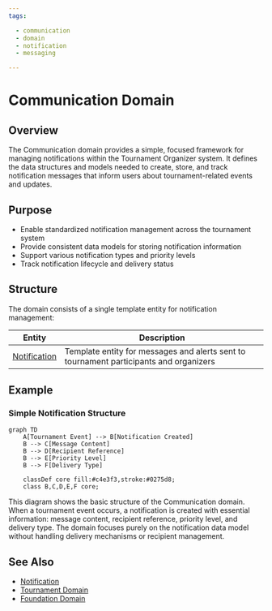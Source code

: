 ```yaml
---
tags:

  - communication
  - domain
  - notification
  - messaging

---
```


# Communication Domain

## Overview

The Communication domain provides a simple, focused framework for managing notifications within the Tournament Organizer system. It defines the data structures and models needed to create, store, and track notification messages that inform users about tournament-related events and updates.

## Purpose

- Enable standardized notification management across the tournament system
- Provide consistent data models for storing notification information
- Support various notification types and priority levels
- Track notification lifecycle and delivery status

## Structure

The domain consists of a single template entity for notification management:

| Entity | Description |
|--------|-------------|
| [Notification](notification.md) | Template entity for messages and alerts sent to tournament participants and organizers |

## Example

### Simple Notification Structure

```mermaid
graph TD
    A[Tournament Event] --> B[Notification Created]
    B --> C[Message Content]
    B --> D[Recipient Reference]
    B --> E[Priority Level]
    B --> F[Delivery Type]

    classDef core fill:#c4e3f3,stroke:#0275d8;
    class B,C,D,E,F core;
```

This diagram shows the basic structure of the Communication domain. When a tournament event occurs, a notification is created with essential information: message content, recipient reference, priority level, and delivery type. The domain focuses purely on the notification data model without handling delivery mechanisms or recipient management.

## See Also

- [Notification](notification.md)
- [Tournament Domain](../tournament/README.md)
- [Foundation Domain](../foundation/README.md)
